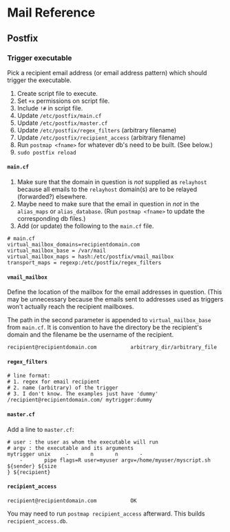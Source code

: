# Mail Reference

## Postfix

### Trigger executable

Pick a recipient email address (or email address pattern) which should trigger the executable.

1. Create script file to execute.
1. Set `+x` permissions on script file.
1. Include `!#` in script file.
1. Update `/etc/postfix/main.cf`
1. Update `/etc/postfix/master.cf`
1. Update `/etc/postfix/regex_filters` (arbitrary filename)
1. Update `/etc/postfix/recipient_access` (arbitrary filename)
1. Run `postmap <fname>` for whatever db's need to be built. (See below.)
1. `sudo postfix reload`

#### `main.cf`

1. Make sure that the domain in question is *not* supplied as `relayhost` because all emails to the `relayhost` domain(s) are to be relayed (forwarded?) elsewhere.
1. Maybe need to make sure that the email in question in *not* in the `alias_maps` or `alias_database`. (Run `postmap <fname>` to update the corresponding db files.)
1. Add (or update) the following to the `main.cf` file.

```
# main.cf
virtual_mailbox_domains=recipientdomain.com
virtual_mailbox_base = /var/mail
virtual_mailbox_maps = hash:/etc/postfix/vmail_mailbox
transport_maps = regexp:/etc/postfix/regex_filters
```
#### `vmail_mailbox`

Define the location of the mailbox for the email addresses in question. (This may be unnecessary because the emails sent to addresses used as triggers won't actually reach the recipient mailboxes.

The path in the second parameter is appended to `virtual_mailbox_base` from `main.cf`. It is convention to have the directory be the recipient's domain and the filename be the username of the recipient.

```
recipient@recipientdomain.com           arbitrary_dir/arbitrary_file
```

#### `regex_filters`

```
# line format:
# 1. regex for email recipient
# 2. name (arbitrary) of the trigger
# 3. I don't know. The examples just have 'dummy'
/recipient@recipientdomain.com/ mytrigger:dummy
```

#### `master.cf`

Add a line to `master.cf`:

```
# user : the user as whom the executable will run
# argv : the executable and its arguments
mytrigger unix     -       n       n       -
    -       pipe flags=R user=myuser argv=/home/myuser/myscript.sh ${sender} ${size
} ${recipient}
```
#### `recipient_access`

```
recipient@recipientdomain.com           OK
```

You may need to run `postmap recipient_access` afterward. This builds `recipient_access.db`.
